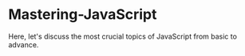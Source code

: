 # Mastering-JavaScript
Here, let's discuss the most  crucial topics of JavaScript from basic to advance.

